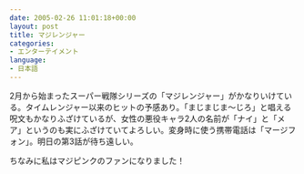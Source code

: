 ```yaml
---
date: 2005-02-26 11:01:18+00:00
layout: post
title: マジレンジャー
categories:
- エンターテイメント
language:
- 日本語
---
```


2月から始まったスーパー戦隊シリーズの「マジレンジャー」がかなりいけている。タイムレンジャー以来のヒットの予感あり。「まじまじま～じろ」と唱える呪文もかなりふざけているが、女性の悪役キャラ2人の名前が「ナイ」と「メア」というのも実にふざけていてよろしい。変身時に使う携帯電話は「マージフォン」。明日の第3話が待ち遠しい。

ちなみに私はマジピンクのファンになりました！
